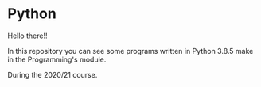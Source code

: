 # Python
<p>Hello there!!</p> 
In this repository you can see some programs written in Python 3.8.5 make in the Programming's module. 
<p>During the 2020/21 course.</p>
